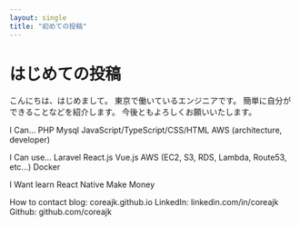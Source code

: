 ```yaml
---
layout: single
title: "初めての投稿"
---
```


# はじめての投稿

こんにちは、はじめまして。
東京で働いているエンジニアです。
簡単に自分ができることなどを紹介します。
今後ともよろしくお願いいたします。

I Can...
PHP
Mysql
JavaScript/TypeScript/CSS/HTML 
AWS (architecture, developer)

I Can use...
Laravel
React.js
Vue.js
AWS (EC2, S3, RDS, Lambda, Route53, etc...)
Docker

I Want learn
React Native
Make Money

How to contact
blog: coreajk.github.io
LinkedIn: linkedin.com/in/coreajk
Github: github.com/coreajk